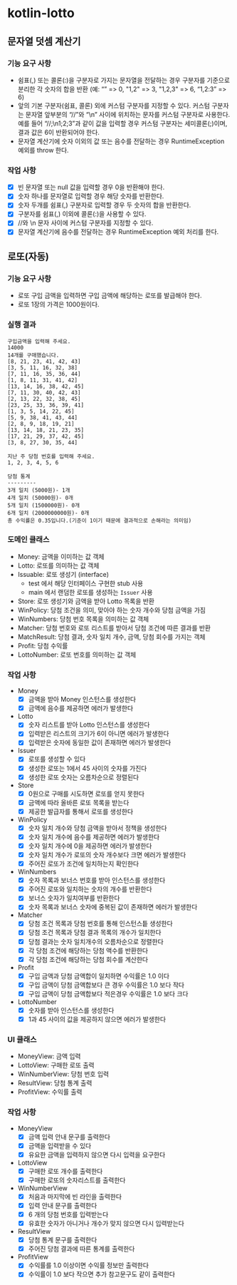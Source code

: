 # kotlin-lotto

## 문자열 덧셈 계산기

### 기능 요구 사항

- 쉼표(,) 또는 콜론(:)을 구분자로 가지는 문자열을 전달하는 경우 구분자를 기준으로 분리한 각 숫자의 합을 반환 (예: “” => 0, "1,2" => 3, "1,2,3" => 6, “1,2:3” => 6)
- 앞의 기본 구분자(쉼표, 콜론) 외에 커스텀 구분자를 지정할 수 있다. 커스텀 구분자는 문자열 앞부분의 “//”와 “\n” 사이에 위치하는 문자를 커스텀 구분자로 사용한다. 예를 들어 “//;\n1;2;3”과
  같이 값을 입력할 경우 커스텀 구분자는 세미콜론(;)이며, 결과 값은 6이 반환되어야 한다.
- 문자열 계산기에 숫자 이외의 값 또는 음수를 전달하는 경우 RuntimeException 예외를 throw 한다.

### 작업 사항

- [x] 빈 문자열 또는 null 값을 입력할 경우 0을 반환해야 한다.
- [x] 숫자 하나를 문자열로 입력할 경우 해당 숫자를 반환한다.
- [x] 숫자 두개를 쉼표(,) 구분자로 입력할 경우 두 숫자의 합을 반환한다.
- [x] 구분자를 쉼표(,) 이외에 콜론(:)을 사용할 수 있다.
- [x] //와 \\n 문자 사이에 커스텀 구분자를 지정할 수 있다.
- [x] 문자열 계산기에 음수를 전달하는 경우 RuntimeException 예외 처리를 한다.

## 로또(자동)

### 기능 요구 사항

- 로또 구입 금액을 입력하면 구입 금액에 해당하는 로또를 발급해야 한다.
- 로또 1장의 가격은 1000원이다.

### 실행 결과

```
구입금액을 입력해 주세요.
14000
14개를 구매했습니다.
[8, 21, 23, 41, 42, 43]
[3, 5, 11, 16, 32, 38]
[7, 11, 16, 35, 36, 44]
[1, 8, 11, 31, 41, 42]
[13, 14, 16, 38, 42, 45]
[7, 11, 30, 40, 42, 43]
[2, 13, 22, 32, 38, 45]
[23, 25, 33, 36, 39, 41]
[1, 3, 5, 14, 22, 45]
[5, 9, 38, 41, 43, 44]
[2, 8, 9, 18, 19, 21]
[13, 14, 18, 21, 23, 35]
[17, 21, 29, 37, 42, 45]
[3, 8, 27, 30, 35, 44]

지난 주 당첨 번호를 입력해 주세요.
1, 2, 3, 4, 5, 6

당첨 통계
---------
3개 일치 (5000원)- 1개
4개 일치 (50000원)- 0개
5개 일치 (1500000원)- 0개
6개 일치 (2000000000원)- 0개
총 수익률은 0.35입니다.(기준이 1이기 때문에 결과적으로 손해라는 의미임)
```

### 도메인 클래스

- Money: 금액을 이미하는 값 객체
- Lotto: 로또를 의미하는 값 객체
- Issuable: 로또 생성기 (interface)
    - test 에서 해당 인터페이스 구현한 stub 사용
    - main 에서 랜덤한 로또를 생성하는 `Issuer` 사용
- Store: 로또 생성기와 금액을 받아 Lotto 목록을 반환
- WinPolicy: 당첨 조건을 의미, 맞아야 하는 숫자 개수와 당첨 금액을 가짐
- WinNumbers: 당첨 번호 목록을 의미하는 값 객체
- Matcher: 당첨 번호와 로또 리스트를 받아서 당첨 조건에 따른 결과를 반환
- MatchResult: 당첨 결과, 숫자 일치 개수, 금액, 당첨 회수를 가지는 객체
- Profit: 당첨 수익률
- LottoNumber: 로또 번호를 의미하는 값 객체

### 작업 사항

- Money
    - [x] 금액을 받아 Money 인스턴스를 생성한다
    - [x] 금액에 음수를 제공하면 에러가 발생한다
- Lotto
    - [x] 숫자 리스트를 받아 Lotto 인스턴스를 생성한다
    - [x] 입력받은 리스트의 크기가 6이 아니면 에러가 발생한다
    - [x] 입력받은 숫자에 동일한 값이 존재하면 에러가 발생한다
- Issuer
    - [x] 로또를 생성할 수 있다
    - [x] 생성한 로또는 1에서 45 사이의 숫자를 가진다
    - [x] 생성한 로또 숫자는 오름차순으로 정렬된다
- Store
    - [x] 0원으로 구매를 시도하면 로또를 얻지 못한다
    - [x] 금액에 따라 올바른 로또 목록을 받는다
    - [x] 제공한 발급자를 통해서 로또를 생성한다
- WinPolicy
    - [x] 숫자 일치 개수와 당첨 금액을 받아서 정책을 생성한다
    - [x] 숫자 일치 개수에 음수를 제공하면 에러가 발생한다
    - [x] 숫자 일치 개수에 0을 제공하면 에러가 발생한다
    - [x] 숫자 일치 개수가 로또의 숫자 개수보다 크면 에러가 발생한다
    - [x] 주어진 로또가 조건에 일치하는지 확인한다
- WinNumbers
    - [x] 숫자 목록과 보너스 번호를 받아 인스턴스를 생성한다
    - [x] 주어진 로또와 일치하는 숫자의 개수를 반환한다
    - [x] 보너스 숫자가 일치여부를 반환한다
    - [x] 숫자 목록과 보너스 숫자에 중복된 값이 존재하면 에러가 발생한다
- Matcher
    - [x] 당첨 조건 목록과 당첨 번호를 통해 인스턴스틑 생성한다
    - [x] 당첨 조건 목록과 당첨 결과 목록의 개수가 일치한다
    - [x] 당첨 결과는 숫자 일치개수의 오름차순으로 정렬한다
    - [x] 각 당첨 조건에 해당하는 당첨 액수를 반환한다
    - [x] 각 당첨 조건에 해당하는 당첨 회수를 계산한다
- Profit
    - [x] 구입 금액과 당첨 금액합이 일치하면 수익률은 1.0 이다
    - [x] 구입 금액이 당첨 금액합보다 큰 경우 수익률은 1.0 보다 작다
    - [x] 구입 금액이 당첨 금액합보다 적은경우 수익률은 1.0 보다 크다
- LottoNumber
    - [x] 숫자를 받아 인스턴스를 생성한다
    - [x] 1과 45 사이의 값을 제공하지 않으면 에러가 발생한다

### UI 클래스

- MoneyView: 금액 입력
- LottoView: 구매한 로또 출력
- WinNumberView: 당첨 번호 입력
- ResultView: 당첨 통계 출력
- ProfitView: 수익률 출력

### 작업 사항

- MoneyView
    - [x] 금액 입력 안내 문구를 출력한다
    - [x] 금액을 입력받을 수 있다
    - [x] 유요한 금액을 입력하지 않으면 다시 입력을 요구한다
- LottoView
    - [x] 구매한 로또 개수를 출력한다
    - [x] 구매한 로또의 숫자리스트를 출력한다
- WinNumberView
    - [x] 처음과 마지막에 빈 라인을 출력한다
    - [x] 입력 안내 문구를 출력한다
    - [x] 6 개의 당첨 번호를 입력받는다
    - [x] 유효한 숫자가 아니거나 개수가 맞지 않으면 다시 입력받는다
- ResultView
    - [x] 당첨 통계 문구를 출력한다
    - [x] 주어진 당첨 결과에 따른 통계를 출력한다
- ProfitView
    - [x] 수익률를 1.0 이상이면 수익률 정보만 출력한다
    - [x] 수익률이 1.0 보다 작으면 추가 참고문구도 같이 출력한다
